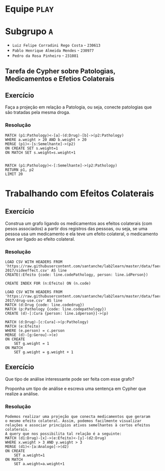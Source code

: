 # Equipe `PLAY`

# Subgrupo `A`

- `Luiz Felipe Corradini Rego Costa` - `230613`
- `Pablo Henrique Almeida Mendes` - `230977`
- `Pedro da Rosa Pinheiro` - `231081`

## Tarefa de Cypher sobre Patologias, Medicamentos e Efetios Colaterais

## Exercício

Faça a projeção em relação a Patologia, ou seja, conecte patologias que são tratadas pela mesma droga.

### Resolução

```cypher
MATCH (p1:Pathology)<-[a]-(d:Drug)-[b]->(p2:Pathology)
WHERE a.weight > 20 AND b.weight > 20
MERGE (p1)<-[s:Semelhante]->(p2)
ON CREATE SET s.weight=1
ON MATCH SET s.weight=s.weight+1


MATCH (p1:Pathology)<-[:Semelhante]->(p2:Pathology)
RETURN p1, p2
LIMIT 20
```

# Trabalhando com Efeitos Colaterais

## Exercício

Construa um grafo ligando os medicamentos aos efeitos colaterais (com pesos associados) a partir dos registros das pessoas, ou seja, se uma pessoa usa um medicamento e ela teve um efeito colateral, o medicamento deve ser ligado ao efeito colateral.

### Resolução

```cypher
LOAD CSV WITH HEADERS FROM 'https://raw.githubusercontent.com/santanche/lab2learn/master/data/faers-2017/sideeffect.csv' AS line
CREATE(:Efeito {code: line.codePathology, person: line.idPerson})

CREATE INDEX FOR (n:Efeito) ON (n.code)

LOAD CSV WITH HEADERS FROM 'https://raw.githubusercontent.com/santanche/lab2learn/master/data/faers-2017/drug-use.csv' AS line
MATCH (d:Drug {code: line.codedrug})
MATCH (p:Pathology {code: line.codepathology})
CREATE (d)-[:Cura {person: line.idperson}]->(p)

MATCH (d:Drug)-[c:Cura]->(p:Pathology)
MATCH (e:Efeito)
WHERE (e.person) = c.person
MERGE (d)-[g:Gerou]->(e)
ON CREATE
    SET g.weight = 1
ON MATCH
    SET g.weight = g.weight + 1
```

## Exercício

Que tipo de análise interessante pode ser feita com esse grafo?

Proponha um tipo de análise e escreva uma sentença em Cypher que realize a análise.

### Resolução

```cypher
Podemos realizar uma projeção que conecta medicamentos que geraram 
o mesmo efeito colateral. Assim, podemos facilmente visualizar
relações e associar princípios ativos semelhantes à certos efeitos
colaterais.
A query que nos possibilita tal relação é a seguinte:
MATCH (d1:Drug)-[x]->(e:Efeito)<-[y]-(d2:Drug)
WHERE x.weight > 3 AND y.weight > 3
MERGE (d1)<-[a:Analogo]->(d2)
ON CREATE
    SET a.weight=1
ON MATCH
    SET a.weight=a.weight+1
```
